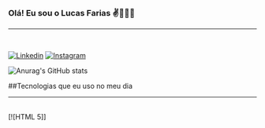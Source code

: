 ### Olá! Eu sou o Lucas Farias ✌️🧑🏻‍💻
<hr> <br>

[![Linkedin](https://img.shields.io/badge/LinkedIn-0077B5?style=for-the-badge&logo=linkedin&logoColor=white)](https://www.linkedin.com/in/lucascostafarias/)
[![Instagram](https://img.shields.io/badge/Instagram-E4405F?style=for-the-badge&logo=instagram&logoColor=white)](https://www.instagram.com/lucas_araujo_costa_farias)


![Anurag's GitHub stats](https://github-readme-stats.vercel.app/api?username=Lucasaraujofarias&show_icons=true&theme=radical)

##Tecnologias que eu uso no meu dia <hr>
<div  style="display : inline_block"><br>
    [![HTML 5]]
</div>


